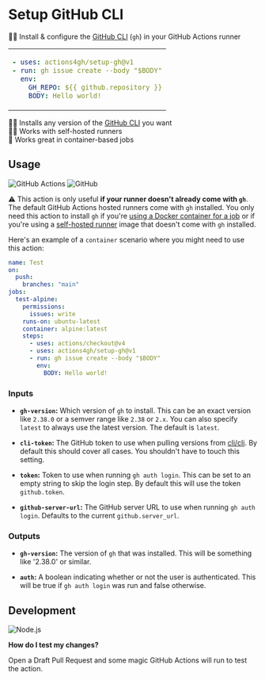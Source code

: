 # Setup GitHub CLI

👨‍💻 Install & configure the [GitHub CLI] (`gh`) in your GitHub Actions runner

<table align=center><td>

```yml
- uses: actions4gh/setup-gh@v1
- run: gh issue create --body "$BODY"
  env:
    GH_REPO: ${{ github.repository }}
    BODY: Hello world!
```

</table>

👩‍💻 Installs any version of the [GitHub CLI] you want \
🏃‍♂️ Works with self-hosted runners \
🐳 Works great in container-based jobs

## Usage

![GitHub Actions](https://img.shields.io/static/v1?style=for-the-badge&message=GitHub+Actions&color=2088FF&logo=GitHub+Actions&logoColor=FFFFFF&label=)
![GitHub](https://img.shields.io/static/v1?style=for-the-badge&message=GitHub&color=181717&logo=GitHub&logoColor=FFFFFF&label=)

⚠️ This action is only useful **if your runner doesn't already come with `gh`**.
The default GitHub Actions hosted runners come with `gh` installed. You only
need this action to install `gh` if you're [using a Docker container for a job]
or if you're using a [self-hosted runner] image that doesn't come with `gh`
installed.

Here's an example of a `container` scenario where you might need to use this
action:

```yml
name: Test
on:
  push:
    branches: "main"
jobs:
  test-alpine:
    permissions:
      issues: write
    runs-on: ubuntu-latest
    container: alpine:latest
    steps:
      - uses: actions/checkout@v4
      - uses: actions4gh/setup-gh@v1
      - run: gh issue create --body "$BODY"
        env:
          BODY: Hello world!
```

### Inputs

- **`gh-version`:** Which version of `gh` to install. This can be an exact
  version like `2.38.0` or a semver range like `2.38` or `2.x`. You can also
  specify `latest` to always use the latest version. The default is `latest`.

- **`cli-token`:** The GitHub token to use when pulling versions from [cli/cli].
  By default this should cover all cases. You shouldn't have to touch this
  setting.

- **`token`:** Token to use when running `gh auth login`. This can be set to an
  empty string to skip the login step. By default this will use the token
  `github.token`.

- **`github-server-url`:** The GitHub server URL to use when running
  `gh auth login`. Defaults to the current `github.server_url`.

### Outputs

- **`gh-version`:** The version of `gh` that was installed. This will be
  something like '2.38.0' or similar.

- **`auth`:** A boolean indicating whether or not the user is authenticated.
  This will be true if `gh auth login` was run and false otherwise.

## Development

![Node.js](https://img.shields.io/static/v1?style=for-the-badge&message=Node.js&color=339933&logo=Node.js&logoColor=FFFFFF&label=)

**How do I test my changes?**

Open a Draft Pull Request and some magic GitHub Actions will run to test the
action.

<!-- prettier-ignore-start -->
[github cli]: https://cli.github.com/
[cli/cli]: https://github.com/cli/cli
[using a Docker container for a job]: https://docs.github.com/en/actions/using-jobs/running-jobs-in-a-container
[self-hosted runner]: https://docs.github.com/en/actions/hosting-your-own-runners/managing-self-hosted-runners/about-self-hosted-runners
<!-- prettier-ignore-end -->
